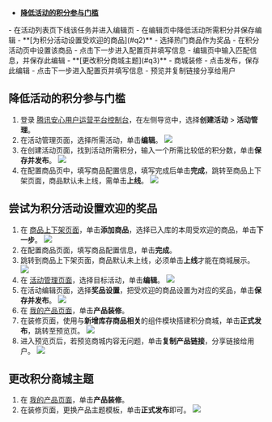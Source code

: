 - **[降低活动的积分参与门槛](#q1)**
<dx-steps>
- 在活动列表页下线该任务并进入编辑页
- 在编辑页中降低活动所需积分并保存编辑
</dx-steps>
- **[为积分活动设置受欢迎的商品](#q2)**
<dx-steps>
- 选择热门商品作为奖品
- 在积分活动页中设置该商品
- 点击下一步进入配置页并填写信息
- 编辑页中输入匹配信息，并保存此编辑
</dx-steps>
- **[更改积分商城主题](#q3)**
<dx-steps>
- 商城装修
- 点击发布，保存此编辑
- 点击下一步进入配置页并填写信息
- 预览并复制链接分享给用户
</dx-steps>


## 降低活动的积分参与门槛[](id:q1)
1. 登录 [腾讯安心用户运营平台控制台](https://console.cloud.tencent.com/smop/data/mallUser)，在左侧导览中，选择**创建活动** > **活动管理**。
2. 在活动管理页面，选择所需活动，单击**编辑**。
![](https://qcloudimg.tencent-cloud.cn/raw/a892d552e2447749e2caf82b5fdbc964.png)
3. 在创建活动页面，找到活动所需积分，输入一个所需比较低的积分数，单击**保存并发布**。
![](https://qcloudimg.tencent-cloud.cn/raw/a4fa652d2d0f6071372452eeec208b69.png)
4. 在配置商品页中，填写商品配置信息，填写完成后单击**完成**，跳转至商品上下架页面，商品默认未上线，需单击**上线**。
![](https://qcloudimg.tencent-cloud.cn/raw/ab70bc876c9bb642ea58754df1ef395e.png)




## 尝试为积分活动设置欢迎的奖品[](id:q2)
1. 在 [商品上下架页面](https://console.cloud.tencent.com/smop/mall/mall_exc_conf)，单击**添加商品**，选择已入库的本周受欢迎的商品，单击**下一步**。
![](https://qcloudimg.tencent-cloud.cn/raw/263b5cea3df82f54231f472b28f78eda.png)
2. 在配置商品页面，填写商品配置信息，单击**完成**。
3. 跳转到商品上下架页面，商品默认未上线，必须单击**上线**才能在商城展示。
![](https://qcloudimg.tencent-cloud.cn/raw/429b7e49d16442d27b5747be9a43c11d.png)
4. 在 [活动管理页面](https://console.cloud.tencent.com/smop/mall/act_manager)，选择目标活动，单击**编辑**。
![](https://qcloudimg.tencent-cloud.cn/raw/c4423c391e2bb194c6815a321f3f1c7a.png)
5. 在活动编辑页面，选择**奖品设置**，把受欢迎的商品设置为对应的奖品，单击**保存并发布**。
![](https://qcloudimg.tencent-cloud.cn/raw/5e440f0023ec64c0029b02d7961d0e51.png)
1. 在 [我的产品页面](https://console.cloud.tencent.com/smop/mall/mall_front_page)，单击**产品装修**。
2. 在装修页面，使用与**新增库存商品相关**的组件模块搭建积分商城，单击**正式发布**，跳转至预览页。
![](https://qcloudimg.tencent-cloud.cn/raw/d71301f7710d8a2416ca817fc1b42a29.png)
3. 进入预览页后，若预览商城内容无问题，单击**复制产品链接**，分享链接给用户。
![](https://qcloudimg.tencent-cloud.cn/raw/6b698e166e5c995a0d232f689666e397.png)


## 更改积分商城主题[](id:q3)
1. 在 [我的产品页面](https://console.cloud.tencent.com/smop/mall/mall_front_page)，单击**产品装修**。
2. 在装修页面，更换产品主题模板，单击**正式发布**即可。
![](https://qcloudimg.tencent-cloud.cn/raw/ae9b0a79f372987708831851bdcce856.png)
